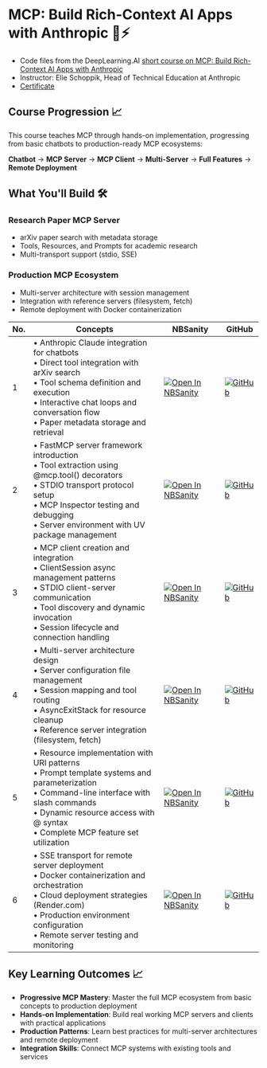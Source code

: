 # MCP: Build Rich-Context AI Apps with Anthropic 🔧⚡

- Code files from the DeepLearning.AI [short course on MCP: Build Rich-Context AI Apps with Anthropic](https://www.deeplearning.ai/short-courses/mcp-build-rich-context-ai-apps-with-anthropic/)
- Instructor: Elie Schoppik, Head of Technical Education at Anthropic
- [Certificate](https://learn.deeplearning.ai/accomplishments/0d2a9ff9-262c-4fd4-bf9e-9cf36bebb4c5)

## Course Progression 📈

This course teaches MCP through hands-on implementation, progressing from basic chatbots to production-ready MCP ecosystems:

**Chatbot** → **MCP Server** → **MCP Client** → **Multi-Server** → **Full Features** → **Remote Deployment**

## What You'll Build 🛠️

### Research Paper MCP Server
- arXiv paper search with metadata storage  
- Tools, Resources, and Prompts for academic research
- Multi-transport support (stdio, SSE)

### Production MCP Ecosystem  
- Multi-server architecture with session management
- Integration with reference servers (filesystem, fetch)
- Remote deployment with Docker containerization

| No. | Concepts | NBSanity | GitHub |
|-----|----------|----------|--------|
| 1 | • Anthropic Claude integration for chatbots<br>• Direct tool integration with arXiv search<br>• Tool schema definition and execution<br>• Interactive chat loops and conversation flow<br>• Paper metadata storage and retrieval | [![Open In NBSanity](https://nbsanity.com/assets/icon.png)](L3/L3.ipynb) | [![GitHub](https://cdn-icons-png.flaticon.com/32/270/270798.png)](L3/L3.ipynb) |
| 2 | • FastMCP server framework introduction<br>• Tool extraction using @mcp.tool() decorators<br>• STDIO transport protocol setup<br>• MCP Inspector testing and debugging<br>• Server environment with UV package management | [![Open In NBSanity](https://nbsanity.com/assets/icon.png)](L4/mcp_project/) | [![GitHub](https://cdn-icons-png.flaticon.com/32/270/270798.png)](L4/mcp_project/) |
| 3 | • MCP client creation and integration<br>• ClientSession async management patterns<br>• STDIO client-server communication<br>• Tool discovery and dynamic invocation<br>• Session lifecycle and connection handling | [![Open In NBSanity](https://nbsanity.com/assets/icon.png)](L5/mcp_project/) | [![GitHub](https://cdn-icons-png.flaticon.com/32/270/270798.png)](L5/mcp_project/) |
| 4 | • Multi-server architecture design<br>• Server configuration file management<br>• Session mapping and tool routing<br>• AsyncExitStack for resource cleanup<br>• Reference server integration (filesystem, fetch) | [![Open In NBSanity](https://nbsanity.com/assets/icon.png)](L6/mcp_project/) | [![GitHub](https://cdn-icons-png.flaticon.com/32/270/270798.png)](L6/mcp_project/) |
| 5 | • Resource implementation with URI patterns<br>• Prompt template systems and parameterization<br>• Command-line interface with slash commands<br>• Dynamic resource access with @ syntax<br>• Complete MCP feature set utilization | [![Open In NBSanity](https://nbsanity.com/assets/icon.png)](L7/mcp_project/) | [![GitHub](https://cdn-icons-png.flaticon.com/32/270/270798.png)](L7/mcp_project/) |
| 6 | • SSE transport for remote server deployment<br>• Docker containerization and orchestration<br>• Cloud deployment strategies (Render.com)<br>• Production environment configuration<br>• Remote server testing and monitoring | [![Open In NBSanity](https://nbsanity.com/assets/icon.png)](L9/mcp_project/) | [![GitHub](https://cdn-icons-png.flaticon.com/32/270/270798.png)](L9/mcp_project/) |

## Key Learning Outcomes 📈

- **Progressive MCP Mastery**: Master the full MCP ecosystem from basic concepts to production deployment
- **Hands-on Implementation**: Build real working MCP servers and clients with practical applications  
- **Production Patterns**: Learn best practices for multi-server architectures and remote deployment
- **Integration Skills**: Connect MCP systems with existing tools and services